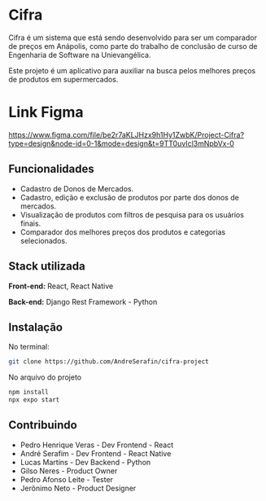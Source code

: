 # Cifra

Cifra é um sistema que está sendo desenvolvido para ser um comparador de preços em Anápolis, como parte do trabalho de conclusão de curso de Engenharia de Software na Unievangélica.

Este projeto é um aplicativo para auxiliar na busca pelos melhores preços de produtos em supermercados.

# Link Figma
https://www.figma.com/file/be2r7aKLJHzx9h1Hy1ZwbK/Project-Cifra?type=design&node-id=0-1&mode=design&t=9TT0uvIcl3mNpbVx-0

## Funcionalidades
- Cadastro de Donos de Mercados.
- Cadastro, edição e exclusão de produtos por parte dos donos de mercados.
- Visualização de produtos com filtros de pesquisa para os usuários finais.
- Comparador dos melhores preços dos produtos e categorias selecionados.

## Stack utilizada

**Front-end:** React, React Native

**Back-end:** Django Rest Framework - Python

## Instalação

No terminal:

```bash
git clone https://github.com/AndreSerafin/cifra-project
```
No arquivo do projeto
```bash
npm install
npx expo start
```

## Contribuindo

- Pedro Henrique Veras - Dev Frontend - React
- André Serafim - Dev Frontend - React Native
- Lucas Martins - Dev Backend - Python
- Gilso Neres - Product Owner
- Pedro Afonso Leite - Tester
- Jerônimo Neto - Product Designer
